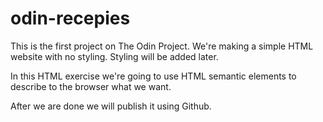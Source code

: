 # odin-recepies

This is the first project on The Odin Project.
We're making a simple HTML website with no styling.
Styling will be added later.

In this HTML exercise we're going to use HTML semantic elements to describe to the browser what we want.

After we are done we will publish it using Github.